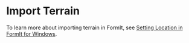 # Import Terrain

To learn more about importing terrain in FormIt, see [Setting Location in FormIt for Windows](https://windows.help.formit.autodesk.com/tool-library/setting-location).

